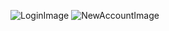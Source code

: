 ![LoginImage](https://github.com/user-attachments/assets/ce921a2b-6068-432c-aa8c-e0bcf270ebf6) 
![NewAccountImage](https://github.com/user-attachments/assets/d379cf8c-a636-4b98-84ab-452767942395)
